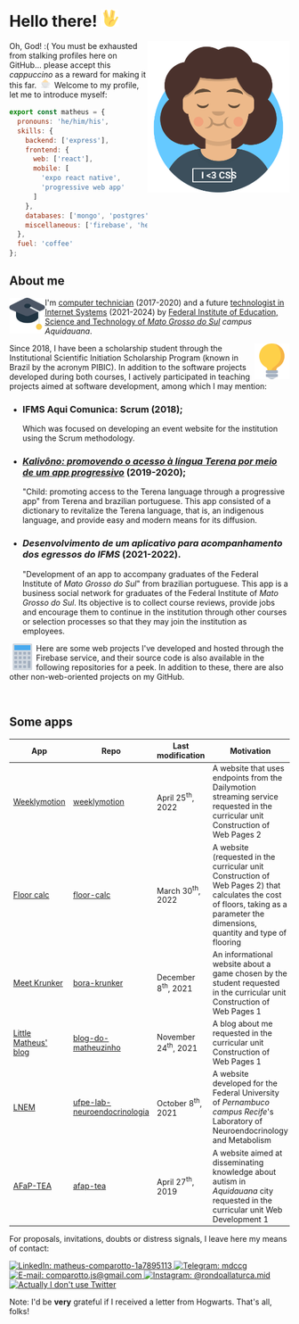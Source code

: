 <!-- don't judge my indentation, links in Markdown don't work any other way ;'( -->

# Hello there! <img alt="Vulcan salute" width="32px" src="./assets/vulcan-salute.svg" />

<img align="right" title="I'll thank you if you may give me a cafuné (&quot;gentle head rub&quot; from brazilian portuguese) with your mouse pointer" alt="Me" width="256px" src="./assets/me.svg" />

Oh, God! :(
You must be exhausted from stalking profiles here on GitHub&hellip;
please accept this _cappuccino_ as a reward for making it this far.
<img style="margin: 0 4px;" title="A gentle cup of cappuccino with whipped cream" alt="☕" width="16px" src="./assets/cappuccino.svg" />
Welcome to my profile, let me to introduce myself:

```javascript
export const matheus = {
  pronouns: 'he/him/his',
  skills: {
    backend: ['express'],
    frontend: {
      web: ['react'],
      mobile: [
        'expo react native',
        'progressive web app'
      ]
    },
    databases: ['mongo', 'postgres'],
    miscellaneous: ['firebase', 'heroku']
  },
  fuel: 'coffee'
};
```

## About me

<img align="left" alt="Graduation cap" width="64px" src="./assets/graduation-cap.svg" />

I'm [computer technician](https://www.ifms.edu.br/campi/campus-aquidauana/cursos/integrado/informatica) (2017-2020)
and a future [technologist in Internet Systems](https://www.ifms.edu.br/campi/campus-aquidauana/cursos/graduacao/sistemas-para-internet/sistemas-para-internet)
(2021-2024) by [Federal Institute of Education, Science and Technology of _Mato Grosso do Sul_](https://ifms.edu.br)
_campus Aquidauana_.

<img align="right" alt="Lamp" width="64px" src="./assets/idea.svg" />

Since 2018, I have been a scholarship student through the Institutional Scientific Initiation Scholarship Program
(known in Brazil by the acronym PIBIC). In addition to the software projects developed during both courses, I
actively participated in teaching projects aimed at software development, among which I may mention:

- ### IFMS Aqui Comunica: Scrum (2018);
  Which was focused on developing an event website for the institution using
  the Scrum methodology.

- ### [_Kalivôno: promovendo o acesso à língua Terena por meio de um app progressivo_](https://kalivono-app.web.app) (2019-2020);
  &quot;Child: promoting access to the Terena language through a progressive app&quot; from Terena and brazilian
  portuguese. This app consisted of a dictionary to revitalize the Terena language, that is, an indigenous
  language, and provide easy and modern means for its diffusion.

- ### _Desenvolvimento de um aplicativo para acompanhamento dos egressos do IFMS_ (2021-2022).
  &quot;Development of an app to accompany graduates of the Federal Institute of _Mato Grosso do Sul_&quot; from
  brazilian portuguese. This app is a business social network for graduates of the Federal Institute of
  _Mato Grosso do Sul_. Its objective is to collect course reviews, provide jobs and encourage them to continue in
  the institution through other courses or selection processes so that they may join the institution as employees.

<img align="left" alt="Calculator" width="48px" src="./assets/calculator.svg" />

Here are some web projects I've developed and hosted through the Firebase service, and their source code is also available in the following repositories for a peek. In addition to these, there are also other non-web-oriented projects on my GitHub.

<br />

## Some apps

| App | Repo | Last modification | Motivation |
|-|-|-|-|
| [Weeklymotion](https://weeklymotion.web.app) | [weeklymotion](https://github.com/mdccg/weeklymotion) | April 25<sup>th</sup>, 2022 | A website that uses endpoints from the Dailymotion streaming service requested in the curricular unit Construction of Web Pages 2
| [Floor calc](https://floor-calc.web.app) | [floor-calc](https://github.com/mdccg/floor-calc) | March 30<sup>th</sup>, 2022 | A website (requested in the curricular unit Construction of Web Pages 2) that calculates the cost of floors, taking as a parameter the dimensions, quantity and type of flooring
| [Meet Krunker](https://conheca-krunker.web.app) | [bora-krunker](https://github.com/mdccg/bora-krunker) | December 8<sup>th</sup>, 2021 | An informational website about a game chosen by the student requested in the curricular unit Construction of Web Pages 1
| [Little Matheus' blog](https://blog-do-matheuzinho.web.app) | [blog-do-matheuzinho](https://github.com/mdccg/blog-do-matheuzinho) | November 24<sup>th</sup>, 2021 | A blog about me requested in the curricular unit Construction of Web Pages 1
| [LNEM](https://ufpe-lab.web.app) | [ufpe-lab-neuroendocrinologia](https://github.com/mdccg/ufpe-lab-neuroendocrinologia) | October 8<sup>th</sup>, 2021 | A website developed for the Federal University of _Pernambuco campus Recife_'s Laboratory of Neuroendocrinology and Metabolism
| [AFaP-TEA](https://afap-tea.web.app) | [afap-tea](https://github.com/mdccg/afap-tea) | April 27<sup>th</sup>, 2019 | A website aimed at disseminating knowledge about autism in _Aquidauana_ city requested in the curricular unit Web Development 1

For proposals, invitations, doubts or distress signals, I leave here my means of contact:

<p>
  <a target="_blank" href="https://www.linkedin.com/in/matheus-comparotto-1a7895113">
    <img alt="LinkedIn: matheus-comparotto-1a7895113" src="https://img.shields.io/badge/LinkedIn-0077B5?style=for-the-badge&logo=linkedin&logoColor=white" />
  </a>
  <a target="_blank" href="https://t.me/mdccg">
    <img alt="Telegram: mdccg" src="https://img.shields.io/badge/Telegram-2CA5E0?style=for-the-badge&logo=telegram&logoColor=white" />
  </a>
  <a target="_blank" href="mailto:comparotto.js@gmail.com">
    <img alt="E-mail: comparotto.js@gmail.com" src="https://img.shields.io/badge/Gmail-D14836?style=for-the-badge&logo=gmail&logoColor=white" />
  </a>
  <a target="_blank" href="https://instagram.com/rondoallaturca.mid">
    <img alt="Instagram: @rondoallaturca.mid" src="https://img.shields.io/badge/Instagram-E4405F?style=for-the-badge&logo=instagram&logoColor=white" />
  </a>
  <a target="_blank" href="https://youtu.be/wgC4M2epd6M">
    <img alt="Actually I don't use Twitter" src="https://img.shields.io/badge/Twitter-1DA1F2?style=for-the-badge&logo=twitter&logoColor=white" />
  </a>
</p>

Note: I'd be **very** grateful if I received a letter from Hogwarts. That's all, folks!
